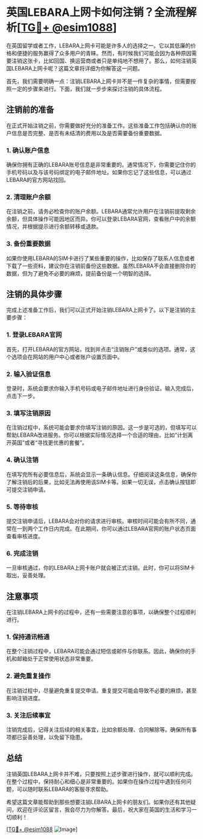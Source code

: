 # 英国LEBARA上网卡如何注销？全流程解析[[TG💪+ @esim1088](https://t.me/s/esim1088)]

在英国留学或者工作，LEBARA上网卡可能是许多人的选择之一。它以其低廉的价格和便捷的服务赢得了众多用户的青睐。然而，有时候我们可能会因为各种原因需要注销这张卡，比如回国、换运营商或者只是单纯地不想用了。那么，如何注销英国LEBARA上网卡呢？这篇文章将详细为你解答这一问题。

首先，我们需要明确一点：注销LEBARA上网卡并不是一件复杂的事情，但需要按照一定的步骤来进行。下面，我们就一步步来探讨注销的具体流程。

## 注销前的准备

在正式开始注销之前，你需要做好充分的准备工作。这些准备工作包括确认你的账户信息是否完整、是否有未结清的费用以及是否需要备份重要数据。

### 1. 确认账户信息

确保你拥有正确的LEBARA账号信息是非常重要的。通常情况下，你需要记住你的手机号码以及与该号码绑定的电子邮件地址。如果你忘记了这些信息，可以通过LEBARA的官方网站找回。

### 2. 清理账户余额

在注销之前，请务必检查你的账户余额。LEBARA通常允许用户在注销前提取剩余余额，但具体操作可能因地区而异。你可以登录LEBARA官网，查看账户中的余额情况，并根据提示进行余额转移或退款。

### 3. 备份重要数据

如果你使用LEBARA的SIM卡进行了某些重要的操作，比如保存了联系人信息或者下载了一些资料，建议你在注销前备份这些数据。虽然LEBARA不会直接删除你的数据，但为了避免不必要的麻烦，提前备份是一个明智的选择。

## 注销的具体步骤

完成上述准备工作后，我们可以正式开始注销LEBARA上网卡了。以下是注销的主要步骤：

### 1. 登录LEBARA官网

首先，打开LEBARA的官方网站，找到并点击“注销账户”或类似的选项。通常，这个选项会在网站的用户中心或者账户设置页面中。

### 2. 输入验证信息

登录时，系统会要求你输入手机号码或电子邮件地址进行身份验证。输入完成后，点击下一步。

### 3. 填写注销原因

在注销过程中，系统可能会要求你填写注销的原因。这一步是可选的，但填写可以帮助LEBARA改进服务。你可以根据实际情况选择一个合适的理由，比如“计划离开英国”或者“寻找更优惠的套餐”。

### 4. 确认注销

在填写完所有必要信息后，系统会显示一条确认信息。仔细阅读这条信息，确保你了解注销后的后果，比如无法再使用该SIM卡等。如果一切无误，点击确认按钮即可提交注销申请。

### 5. 等待审核

提交注销申请后，LEBARA会对你的请求进行审核。审核时间可能会有所不同，通常在一到两个工作日内完成。在此期间，你可以通过LEBARA官网的账户状态页面查看审核进度。

### 6. 完成注销

一旦审核通过，你的LEBARA上网卡账户就会被正式注销。此时，你可以将SIM卡取出，妥善处理。

## 注意事项

在注销LEBARA上网卡的过程中，还有一些需要注意的事项，以确保整个过程顺利进行。

### 1. 保持通讯畅通

在整个注销过程中，LEBARA可能会通过短信或邮件与你联系。因此，确保你的手机和邮箱处于正常使用状态非常重要。

### 2. 避免重复操作

在注销过程中，尽量避免重复提交申请。重复提交可能会导致不必要的麻烦，甚至影响注销进度。

### 3. 关注后续事宜

注销完成后，记得关注后续的相关事宜，比如余额处理、合同解除等。确保所有事项都已妥善处理，以免留下隐患。

## 总结

注销英国LEBARA上网卡并不难，只要按照上述步骤进行操作，就可以顺利完成。在整个过程中，保持耐心和细心是非常重要的。如果你在操作过程中遇到任何问题，可以随时联系LEBARA的客服寻求帮助。

希望这篇文章能帮助到那些想要注销LEBARA上网卡的朋友们。如果你还有其他疑问，欢迎在评论区留言，我会尽力为你解答。最后，祝大家在英国的生活和学习一切顺利！

[[TG💪+ @esim1088](https://t.me/s/esim1088) ![Image](https://i.postimg.cc/4NQfJmqS/Snipaste-2025-05-13-00-14-12.png)]
